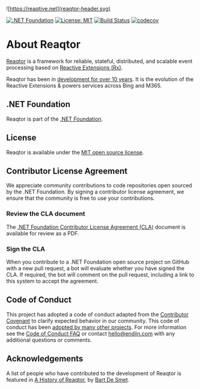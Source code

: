 ![https://reaqtive.net](reaqtor-header.svg)

[![.NET Foundation](https://img.shields.io/badge/.NET%20Foundation-blueviolet.svg)](https://www.dotnetfoundation.org/)
[![License: MIT](https://img.shields.io/badge/License-MIT-yellow.svg)](https://opensource.org/licenses/MIT)
[![Build Status](https://dev.azure.com/dotnet/Reaqtor-private/_apis/build/status/reaqtive.reaqtor?branchName=main)](https://dev.azure.com/dotnet/Reaqtor-private/_build/latest?definitionId=151&branchName=main)
[![codecov](https://codecov.io/gh/reaqtive/reaqtor/branch/main/graph/badge.svg?token=AD59K911YN)](https://codecov.io/gh/reaqtive/reaqtor)

# About Reaqtor

[Reaqtor](https://reaqtive.net) is a framework for reliable, stateful, distributed, and scalable event processing based on [Reactive Extensions (Rx)](https://github.com/dotnet/reactive).

Reaqtor has been in [development for over 10 years](https://reaqtive.net/history). It is the evolution of the Reactive Extensions & powers services across Bing and M365.

## .NET Foundation

Reaqtor is part of the [.NET Foundation](https://www.dotnetfoundation.org/).

## License

Reaqtor is available under the [MIT open source license](https://opensource.org/licenses/MIT).

## Contributor License Agreement

We appreciate community contributions to code repositories open sourced by the .NET Foundation. By signing a contributor license agreement, we ensure that the community is free to use your contributions.

### Review the CLA document
The [.NET Foundation Contributor License Agreement (CLA)](https://github.com/dotnet-foundation/foundation/blob/master/guidance/net-foundation-contribution-license-agreement.pdf) document is available for review as a PDF.

### Sign the CLA
When you contribute to a .NET Foundation open source project on GitHub with a new pull request, a bot will evaluate whether you have signed the CLA. If required, the bot will comment on the pull request, including a link to this system to accept the agreement.

## Code of Conduct

This project has adopted a code of conduct adapted from the [Contributor Covenant](http://contributor-covenant.org/) to clarify expected behavior in our community. This code of conduct has been [adopted by many other projects](http://contributor-covenant.org/adopters/). For more information see the [Code of Conduct FAQ](https://opensource.microsoft.com/codeofconduct/faq/) or contact [&#104;&#101;&#108;&#108;&#111;&#064;&#101;&#110;&#100;&#106;&#105;&#110;&#046;&#099;&#111;&#109;](&#109;&#097;&#105;&#108;&#116;&#111;:&#104;&#101;&#108;&#108;&#111;&#064;&#101;&#110;&#100;&#106;&#105;&#110;&#046;&#099;&#111;&#109;) with any additional questions or comments.

## Acknowledgements 

A list of people who have contributed to the development of Reaqtor is featured in [A History of Reaqtor](https://reaqtive.net/history), by [Bart De Smet](https://github.com/bartdesmet).
